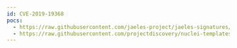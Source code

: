 ```yaml
---
id: CVE-2019-19368
pocs:
  - https://raw.githubusercontent.com/jaeles-project/jaeles-signatures/master/cves/rumpus-ftp-xss-cve-2019-19368.yaml
  - https://raw.githubusercontent.com/projectdiscovery/nuclei-templates/master/cves/2019/CVE-2019-19368.yaml
---
```

